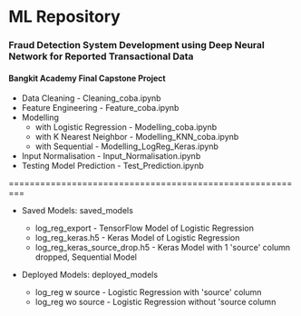 # ML Repository
### Fraud Detection System Development using Deep Neural Network for Reported Transactional Data

#### Bangkit Academy Final Capstone Project

* Data Cleaning - Cleaning_coba.ipynb
* Feature Engineering - Feature_coba.ipynb
* Modelling 
	* with Logistic Regression - Modelling_coba.ipynb
	* with K Nearest Neighbor - Modelling_KNN_coba.ipynb
	* with Sequential - Modelling_LogReg_Keras.ipynb
* Input Normalisation - Input_Normalisation.ipynb
* Testing Model Prediction - Test_Prediction.ipynb

=========================================================

* Saved Models: saved_models
	* log_reg_export - TensorFlow Model of Logistic Regression
	* log_reg_keras.h5 - Keras Model of Logistic Regression
	* log_reg_keras_source_drop.h5 - Keras Model with 1 'source' column dropped, Sequential Model
	
* Deployed Models: deployed_models
	* log_reg w source - Logistic Regression with 'source' column
	* log_reg wo source - Logistic Regression without 'source column